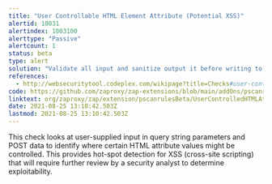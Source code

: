 ```yaml
---
title: "User Controllable HTML Element Attribute (Potential XSS)"
alertid: 10031
alertindex: 1003100
alerttype: "Passive"
alertcount: 1
status: beta
type: alert
solution: "Validate all input and sanitize output it before writing to any HTML attributes."
references:
  - http://websecuritytool.codeplex.com/wikipage?title=Checks#user-controlled-html-attribute
code: https://github.com/zaproxy/zap-extensions/blob/main/addOns/pscanrulesBeta/src/main/java/org/zaproxy/zap/extension/pscanrulesBeta/UserControlledHTMLAttributesScanRule.java
linktext: org/zaproxy/zap/extension/pscanrulesBeta/UserControlledHTMLAttributesScanRule.java
date: 2021-08-25 13:10:42.503Z
lastmod: 2021-08-25 13:10:42.503Z
---
```


This check looks at user-supplied input in query string parameters and POST data to identify where certain HTML attribute values might be controlled. This provides hot-spot detection for XSS (cross-site scripting) that will require further review by a security analyst to determine exploitability.
